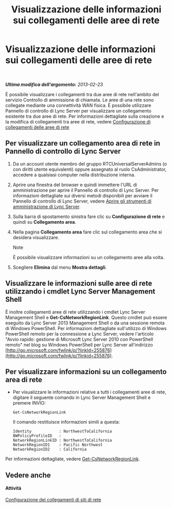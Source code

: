 ﻿---
title: Visualizzazione delle informazioni sui collegamenti delle aree di rete
TOCTitle: Visualizzazione delle informazioni sui collegamenti delle aree di rete
ms:assetid: 7b6b2ea2-83d8-4376-afb2-70e5d2cf6444
ms:mtpsurl: https://technet.microsoft.com/it-it/library/JJ688102(v=OCS.15)
ms:contentKeyID: 49887620
ms.date: 08/24/2015
mtps_version: v=OCS.15
ms.translationtype: HT
---

# Visualizzazione delle informazioni sui collegamenti delle aree di rete

 

_**Ultima modifica dell'argomento:** 2013-02-23_

È possibile visualizzare i collegamenti tra due aree di rete nell'ambito del servizio Controllo di ammissione di chiamata. Le aree di una rete sono collegate mediante una connettività WAN fisica. È possibile utilizzare Pannello di controllo di Lync Server per visualizzare un collegamento esistente tra due aree di rete. Per informazioni dettagliate sulla creazione e la modifica di collegamenti tra aree di rete, vedere [Configurazione di collegamenti delle aree di rete](lync-server-2013-configuring-network-region-links.md)

## Per visualizzare un collegamento area di rete in Pannello di controllo di Lync Server

1.  Da un account utente membro del gruppo RTCUniversalServerAdmins (o con diritti utente equivalenti) oppure assegnato al ruolo CsAdministrator, accedere a qualsiasi computer nella distribuzione interna.

2.  Aprire una finestra del browser e quindi immettere l'URL di amministrazione per aprire il Pannello di controllo di Lync Server. Per informazioni dettagliate sui diversi metodi disponibili per avviare il Pannello di controllo di Lync Server, vedere [Aprire gli strumenti di amministrazione di Lync Server](lync-server-2013-open-lync-server-administrative-tools.md).

3.  Sulla barra di spostamento sinistra fare clic su **Configurazione di rete** e quindi su **Collegamento area**.

4.  Nella pagina **Collegamento area** fare clic sul collegamento area che si desidera visualizzare.
    

    > [!NOTE]
    > È possibile visualizzare informazioni su un collegamento aree alla volta.



5.  Scegliere **Elimina** dal menu **Mostra dettagli**.

## Visualizzare le informazioni sulle aree di rete utilizzando i cmdlet Lync Server Management Shell

È inoltre collegamenti aree di rete utilizzando i cmdlet Lync Server Management Shell e **Get-CsNetworkRegionLink**. Questo cmdlet può essere eseguito da Lync Server 2013 Management Shell o da una sessione remota di Windows PowerShell. Per informazioni dettagliate sull'utilizzo di Windows PowerShell remoto per la connessione a Lync Server, vedere l'articolo "Avvio rapido: gestione di Microsoft Lync Server 2010 con PowerShell remoto" nel blog su Windows PowerShell per Lync Server all'indirizzo [http://go.microsoft.com/fwlink/p/?linkId=255876](http://go.microsoft.com/fwlink/p/?linkid=255876).

## Per visualizzare informazioni su un collegamento area di rete

  - Per visualizzare le informazioni relative a tutti i collegamenti aree di rete, digitare il seguente comando in Lync Server Management Shell e premere INVIO:
    
        Get-CsNetworkRegionLink
    
    Il comando restituisce informazioni simili a questa:
    
        Identity            : NorthwestToCalifornia
        BWPolicyProfileID   :
        NetworkRegionLinkID : NorthwestToCalifornia
        NetworkRegionID1    : Pacific Northwest
        NetworkRegionID2    : California

Per informazioni dettagliate, vedere [Get-CsNetworkRegionLink](get-csnetworkregionlink.md).

## Vedere anche

#### Attività

[Configurazione dei collegamenti di siti di rete](lync-server-2013-configuring-network-site-links.md)

